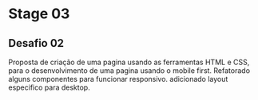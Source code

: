 # Stage 03
## Desafio 02
Proposta de criação de uma pagina usando as ferramentas HTML e CSS, para o desenvolvimento de uma pagina usando o mobile first. Refatorado alguns componentes para funcionar responsivo. adicionado layout especifico para desktop.
